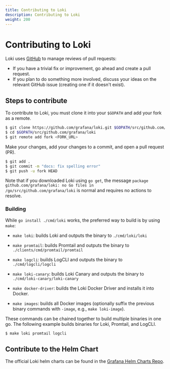 ```yaml
---
title: Contributing to Loki
description: Contributing to Loki
weight: 200
---
```


# Contributing to Loki

Loki uses [GitHub](https://github.com/grafana/loki) to manage reviews of pull requests:

- If you have a trivial fix or improvement, go ahead and create a pull request.
- If you plan to do something more involved, discuss your ideas on the relevant GitHub issue (creating one if it doesn't exist).

## Steps to contribute

To contribute to Loki, you must clone it into your `$GOPATH` and add your fork
as a remote.

```bash
$ git clone https://github.com/grafana/loki.git $GOPATH/src/github.com/grafana/loki
$ cd $GOPATH/src/github.com/grafana/loki
$ git remote add fork <FORK_URL>
```

Make your changes, add your changes to a commit, and open a pull request (PR).

```bash
$ git add .
$ git commit -m "docs: fix spelling error"
$ git push -u fork HEAD
```

Note that if you downloaded Loki using `go get`, the message `package github.com/grafana/loki: no Go files in /go/src/github.com/grafana/loki`
is normal and requires no actions to resolve.

### Building

While `go install ./cmd/loki` works, the preferred way to build is by using
`make`:

- `make loki`: builds Loki and outputs the binary to `./cmd/loki/loki`

- `make promtail`: builds Promtail and outputs the binary to
  `./clients/cmd/promtail/promtail`

- `make logcli`: builds LogCLI and outputs the binary to `./cmd/logcli/logcli`

- `make loki-canary`: builds Loki Canary and outputs the binary to
  `./cmd/loki-canary/loki-canary`

- `make docker-driver`: builds the Loki Docker Driver and installs it into
  Docker.

- `make images`: builds all Docker images (optionally suffix the previous binary
  commands with `-image`, e.g., `make loki-image`).

These commands can be chained together to build multiple binaries in one go.  The following example builds binaries for Loki, Promtail, and LogCLI.

```bash
$ make loki promtail logcli
```

## Contribute to the Helm Chart

The official Loki helm charts can be found in the [Grafana Helm Charts Repo](https://github.com/grafana/helm-charts).
